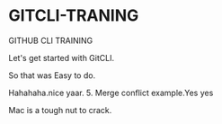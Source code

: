 # GITCLI-TRANING
GITHUB CLI TRAINING

Let's get started with GitCLI.

So that was Easy to do.


Hahahaha.nice yaar.
5. Merge conflict example.Yes yes


Mac is a tough nut to crack.


